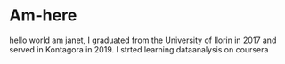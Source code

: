 # Am-here
hello world
am janet, I graduated from the University of Ilorin in 2017 and served in Kontagora in 2019.
I strted learning dataanalysis on coursera
